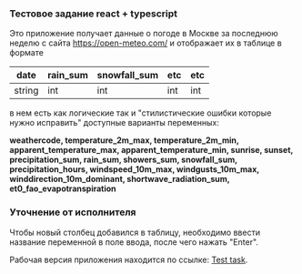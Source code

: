 ### Тестовое задание react + typescript

Это приложение получает данные о погоде в Москве за последнюю неделю с сайта https://open-meteo.com/
и отображает их в таблице в формате

| date   | rain_sum | snowfall_sum | etc | etc |
|--------|----------|--------------|-----|-----|
| string | int      | int          | int | int |

в нем есть как логические так и "стилистические ошибки которые нужно исправить"
доступные варианты переменных:

**weathercode, temperature_2m_max, temperature_2m_min, apparent_temperature_max, apparent_temperature_min, sunrise, sunset, precipitation_sum, rain_sum,
showers_sum, snowfall_sum, precipitation_hours, windspeed_10m_max, windgusts_10m_max, winddirection_10m_dominant, shortwave_radiation_sum, et0_fao_evapotranspiration**

### Уточнение от исполнителя

Чтобы новый столбец добавился в таблицу, необходимо ввести название переменной в поле ввода, после чего нажать "Enter".

Рабочая версия приложения находится по ссылке: [Test task](https://react-test-task-dmitrymarcs-projects.vercel.app/).

